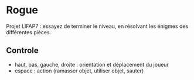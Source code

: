# Rogue

Projet LIFAP7 : essayez de terminer le niveau, en résolvant les énigmes des différentes pièces.

## Controle
* haut, bas, gauche, droite : orientation et déplacement du joueur
* espace : action (ramasser objet, utiliser objet, sauter)
